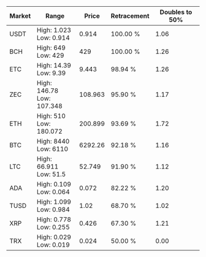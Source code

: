 | Market | Range | Price| Retracement | Doubles to 50% |
| --- | --- | --- | --- | --- |
| USDT | High: 1.023<br />Low: 0.914 | 0.914 | 100.00 % | 1.06 |
| BCH | High: 649<br />Low: 429 | 429 | 100.00 % | 1.26 |
| ETC | High: 14.39<br />Low: 9.39 | 9.443 | 98.94 % | 1.26 |
| ZEC | High: 146.78<br />Low: 107.348 | 108.963 | 95.90 % | 1.17 |
| ETH | High: 510<br />Low: 180.072 | 200.899 | 93.69 % | 1.72 |
| BTC | High: 8440<br />Low: 6110 | 6292.26 | 92.18 % | 1.16 |
| LTC | High: 66.911<br />Low: 51.5 | 52.749 | 91.90 % | 1.12 |
| ADA | High: 0.109<br />Low: 0.064 | 0.072 | 82.22 % | 1.20 |
| TUSD | High: 1.099<br />Low: 0.984 | 1.02 | 68.70 % | 1.02 |
| XRP | High: 0.778<br />Low: 0.255 | 0.426 | 67.30 % | 1.21 |
| TRX | High: 0.029<br />Low: 0.019 | 0.024 | 50.00 % | 0.00 |

